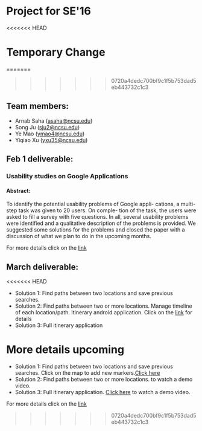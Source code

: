 # Project for SE'16
<<<<<<< HEAD
# Temporary Change
=======
>>>>>>> 0720a4dedc700bf9c1f5b753dad5eb443732c1c3

## Team members:

* Arnab Saha (asaha@ncsu.edu)
* Song Ju (sju2@ncsu.edu)
* Ye Mao (ymao4@ncsu.edu)
* Yiqiao Xu (yxu35@ncsu.edu)


## Feb 1 deliverable:


### Usability studies on Google Applications

#### Abstract:
To identify the potential usability problems of Google appli-
cations, a multi-step task was given to 20 users. On comple-
tion of the task, the users were asked to fill a survey with five
questions. In all, several usability problems were identified
and a qualitative description of the problems is provided.
We suggested some solutions for the problems and closed
the paper with a discussion of what we plan to do in the
upcoming months.

For more details click on the [link](https://github.com/arnabsaha1011/mypackse/blob/master/New%20Folder/Survey/Feb%201%20report.pdf)

## March deliverable:
<<<<<<< HEAD
* Solution 1: Find paths between two locations and save previous searches.
* Solution 2: Find paths between two or more locations. Manage timeline of each location/path. Itinerary android application. Click on the [link](https://github.com/asaha1/Itinerary) for details
* Solution 3: Full itinerary application


More details upcoming
=======
* Solution 1: Find paths between two locations and save previous searches. Click on the map to add new markers.[Click here](https://youtu.be/0HET2h4tnpw)
* Solution 2: Find paths between two or more locations.  to watch a demo video.
* Solution 3: Full itinerary application. [Click here](https://youtu.be/Xr5GIIHF4_o) to watch a demo video.


For more details click on the [link](https://docs.google.com/presentation/d/1iMTTqjkAjfIR9KV12kleRVFUgW58u_fqsxpd1sPCLtM/edit#slide=id.p3)
>>>>>>> 0720a4dedc700bf9c1f5b753dad5eb443732c1c3
